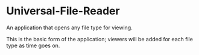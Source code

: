 # Universal-File-Reader
An application that opens any file type for viewing. 

This is the basic form of the application; viewers will be added for each file type as time goes on. 

